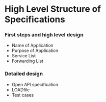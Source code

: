 # High Level Structure of Specifications
### First steps and high level design
* Name of Application
* Purpose of Application
* Service List
* Forwarding List

### Detailed design
* Open API specification
* LOADfile
* Test cases
